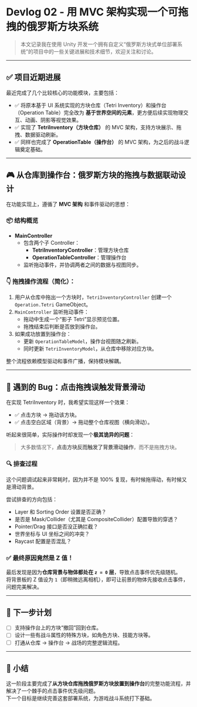 # Devlog 02 - 用 MVC 架构实现一个可拖拽的俄罗斯方块系统

> 本文记录我在使用 Unity 开发一个拥有自定义“俄罗斯方块式单位部署系统”的项目中的一些关键进展和技术细节，欢迎关注和讨论。

---

## ✅ 项目近期进展

最近完成了几个比较核心的功能模块，主要包括：

- ✅ 将原本基于 UI 系统实现的方块仓库（Tetri Inventory）和操作台（Operation Table）完全改为 **基于世界空间的元素**，更方便后续实现物理交互、动画、阴影等视觉效果。
- ✅ 实现了 **TetriInventory（方块仓库）** 的 MVC 架构，支持方块展示、拖拽、数据驱动刷新。
- ✅ 同样也完成了 **OperationTable（操作台）** 的 MVC 架构，为之后的战斗逻辑奠定基础。

---

## 🎮 从仓库到操作台：俄罗斯方块的拖拽与数据联动设计

在功能实现上，遵循了 **MVC 架构** 和事件驱动的思想：

### 📦 结构概览

- **MainController**
  - 包含两个子 Controller：  
    - **TetriInventoryController**：管理方块仓库
    - **OperationTableController**：管理操作台
  - 监听拖动事件，并协调两者之间的数据与视图同步。

### 👇 拖拽操作流程（简化）：

1. 用户从仓库中拖出一个方块时，`TetriInventoryController` 创建一个 `Operation.Tetri` GameObject。
2. `MainController` 监听拖动事件：
   - 拖动中生成一个“影子 Tetri”显示预览位置。
   - 拖拽结束后判断是否放到操作台。
3. 如果成功放置到操作台：
   - 更新 `OperationTableModel`，操作台视图随之刷新。
   - 同时更新 `TetriInventoryModel`，从仓库中移除对应方块。

整个流程依赖模型驱动和事件广播，保持模块解耦。

---

## 🧩 遇到的 Bug：点击拖拽误触发背景滑动

在实现 TetriInventory 时，我希望实现这样一个效果：

- ✅ 点击方块 → 拖动该方块。
- ✅ 点击空白区域（背景）→ 拖动整个仓库视图（横向滑动）。

听起来很简单，实际操作时却发现一个**极其诡异的问题**：

> 大多数情况下，**点击方块反而触发了背景滑动操作**，而不是拖拽方块。

### 🔍 排查过程

这个问题调试起来非常耗时，因为并不是 100% 复现，有时候拖得动，有时候又是滑动背景。

尝试排查的方向包括：

- Layer 和 Sorting Order 设置是否正确？
- 是否是 Mask/Collider（尤其是 CompositeCollider）配置导致的穿透？
- Pointer/Drag 接口是否没正确拦截？
- 世界坐标与 UI 坐标之间的冲突？
- Raycast 配置是否混乱？

### ✅ 最终原因竟然是 Z 值！

最后发现是因为**仓库背景与物体都处在 `z = 0` 层**，导致点击事件优先级随机。  
将背景板的 Z 值设为 `1`（即稍微远离相机），即可让前景的物体先接收点击事件，问题完美解决。

---

## 🔄 下一步计划

- [ ] 支持操作台上的方块“撤回”回到仓库。
- [ ] 设计一些有战斗属性的特殊方块，如角色方块、技能方块等。
- [ ] 打通从仓库 → 操作台 → 战场的完整逻辑流程。

---

## 📌 小结

这一阶段主要完成了**从方块仓库拖拽俄罗斯方块放置到操作台**的完整功能流程，并解决了一个棘手的点击事件优先级问题。  
下一个目标是继续完善这套部署系统，为游戏战斗系统打下基础。

